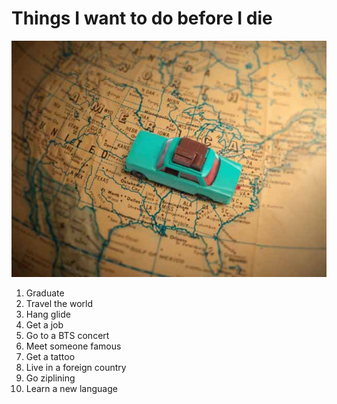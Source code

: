 # Things I want to do before I die
![travel](../images/travel.jpg)
1. Graduate
2. Travel the world
3. Hang glide
4. Get a job
5. Go to a BTS concert
6. Meet someone famous
7. Get a tattoo
8. Live in a foreign country
9. Go ziplining
10. Learn a new language